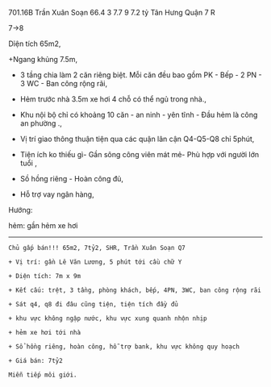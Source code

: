701.16B Trần Xuân Soạn 66.4 3 7.7 9 7.2 tỷ Tân Hưng Quận 7 R

7->8

Dỉện tích 65m2,

+Ngang khủng 7.5m,

+ 3 tầng chia làm 2 căn riêng biệt. Mỗi căn đều bao gồm PK - Bếp - 2 PN - 3 WC - Ban công rộng rãi,

+ Hẻm trước nhà 3.5m xe hơi 4 chỗ có thể ngủ trong nhà.,

+ Khu nội bộ chỉ có khoảng 10 căn - an ninh - yên tĩnh - Đầu hẻm là công an phường .,

+ Vị trí giao thông thuận tiện qua các quận lân cận Q4-Q5-Q8 chỉ 5phút,

+ Tiện ích ko thiếu gì- Gần sông công viên mát mẻ- Phù hợp với người lớn tuổi ,

+ Sồ hồng riêng - Hoàn công đủ,

+ Hỗ trợ vay ngân hàng,

Hướng: 

hẻm: gần hẻm xe hơi 

*******************************************************

```
Chủ gấp bán!!! 65m2, 7tỷ2, SHR, Trần Xuân Soạn Q7
```

```
+ Vị trí: gần Lê Văn Lương, 5 phút tới cầu chữ Y

+ Diện tích: 7m x 9m 

+ Kết cấu: trệt, 3 tầng, phòng khách, bếp, 4PN, 3WC, ban công rộng rãi

+ Sát q4, q8 đi đâu cũng tiện, tiện tích đầy đủ

+ khu vực không ngập nước, khu vực xung quanh nhộn nhịp

+ hẻm xe hơi tới nhà

+ Sổ hồng riêng, hoàn công, hỗ trợ bank, khu vực không quy hoạch

+ Giá bán: 7tỷ2

Miễn tiếp môi giới.
```